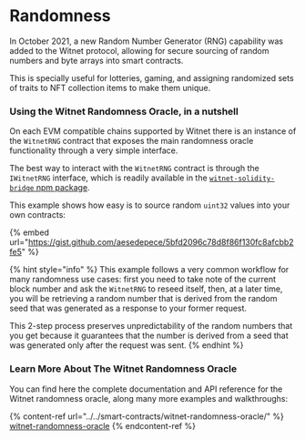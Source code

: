 # Randomness

In October 2021, a new Random Number Generator (RNG) capability was added to the Witnet protocol, allowing for secure sourcing of random numbers and byte arrays into smart contracts.

This is specially useful for lotteries, gaming, and assigning randomized sets of traits to NFT collection items to make them unique.

### Using the Witnet Randomness Oracle, in a nutshell

On each EVM compatible chains supported by Witnet there is an instance of the `WitnetRNG` contract that exposes the main randomness oracle functionality through a very simple interface.

The best way to interact with the `WitnetRNG` contract is through the `IWitnetRNG` interface, which is readily available in the [`witnet-solidity-bridge` npm package](https://www.npmjs.com/package/witnet-solidity-bridge).

This example shows how easy is to source random `uint32` values into your own contracts:

{% embed url="https://gist.github.com/aesedepece/5bfd2096c78d8f86f130fc8afcbb2fe5" %}

{% hint style="info" %}
This example follows a very common workflow for many randomness use cases: first you need to take note of the current block number and ask the `WitnetRNG` to reseed itself, then, at a later time, you will be retrieving a random number that is derived from the random seed that was generated as a response to your former request.

This 2-step process preserves unpredictability of the random numbers that you get because it guarantees that the number is derived from a seed that was generated only after the request was sent.
{% endhint %}

### Learn More About The Witnet Randomness Oracle

You can find here the complete documentation and API reference for the Witnet randomness oracle, along many more examples and walkthroughs:

{% content-ref url="../../smart-contracts/witnet-randomness-oracle/" %}
[witnet-randomness-oracle](../../smart-contracts/witnet-randomness-oracle/)
{% endcontent-ref %}


